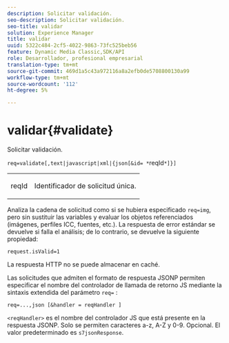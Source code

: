 ```yaml
---
description: Solicitar validación.
seo-description: Solicitar validación.
seo-title: validar
solution: Experience Manager
title: validar
uuid: 5322c484-2cf5-4022-9863-73fc525beb56
feature: Dynamic Media Classic,SDK/API
role: Desarrollador, profesional empresarial
translation-type: tm+mt
source-git-commit: 469d1a5c43a972116a8a2efb0de5708800130a99
workflow-type: tm+mt
source-wordcount: '112'
ht-degree: 5%

---
```



# validar{#validate}

Solicitar validación.

`req=validate[,text|javascript|xml|{json[&id= *`reqId`*]}]`

<table id="simpletable_F214CDA7580A46C0B5CF14CF13AA9B0A"> 
 <tr class="strow"> 
  <td class="stentry"> <p><span class="codeph"><span class="varname"> reqId</span> </span> </p> </td> 
  <td class="stentry"> <p>Identificador de solicitud única. </p></td> 
 </tr> 
</table>

Analiza la cadena de solicitud como si se hubiera especificado `req=img`, pero sin sustituir las variables y evaluar los objetos referenciados (imágenes, perfiles ICC, fuentes, etc.). La respuesta de error estándar se devuelve si falla el análisis; de lo contrario, se devuelve la siguiente propiedad:

`request.isValid=1`

La respuesta HTTP no se puede almacenar en caché.

Las solicitudes que admiten el formato de respuesta JSONP permiten especificar el nombre del controlador de llamada de retorno JS mediante la sintaxis extendida del parámetro `req=` :

`req=...,json [&handler = reqHandler ]`

`<reqHandler>` es el nombre del controlador JS que está presente en la respuesta JSONP. Solo se permiten caracteres a-z, A-Z y 0-9. Opcional. El valor predeterminado es `s7jsonResponse`.
